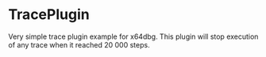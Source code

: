 # TracePlugin

Very simple trace plugin example for x64dbg. This plugin will stop execution of any trace when it reached 20 000 steps.
